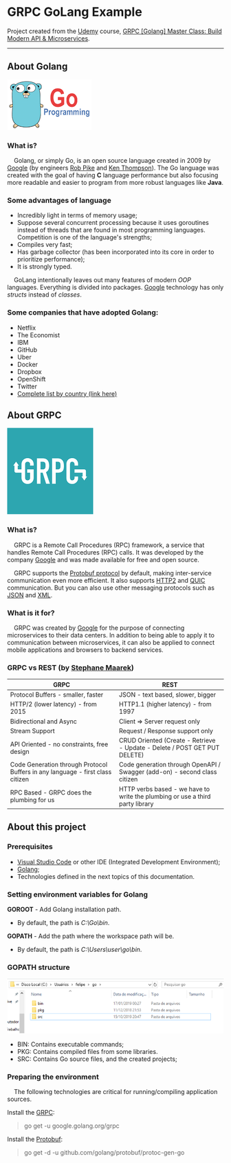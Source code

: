 # GRPC GoLang Example

Project created from the [Udemy](https://www.udemy.com/) course, [GRPC [Golang] Master Class: Build Modern API & Microservices](https://www.udemy.com/course/grpc-golang/).

___

## About Golang
![](https://raw.githubusercontent.com/felipesulzbach/grpc-go-example/master/things/go.png)


### What is?

&nbsp;&nbsp;&nbsp;&nbsp;Golang, or simply Go, is an open source language created in 2009 by [Google](https://about.google/intl/en_US/) (by engineers [Rob Pike](https://en.wikipedia.org/wiki/Rob_Pike) and [Ken Thompson](https://en.wikipedia.org/wiki/Ken_Thompson)).
The Go language was created with the goal of having **C** language performance but also focusing more readable and easier to program from more robust languages like **Java**.


### Some advantages of language
- Incredibly light in terms of memory usage;
- Suppose several concurrent processing because it uses goroutines instead of threads that are found in most programming languages. Competition is one of the language's strengths;
- Compiles very fast;
- Has garbage collector (has been incorporated into its core in order to prioritize performance);
- It is strongly typed.

&nbsp;&nbsp;&nbsp;&nbsp;GoLang intentionally leaves out many features of modern *OOP* languages. Everything is divided into packages. [Google](https://about.google/intl/en_US/) technology has only *structs* instead of *classes*.


### Some companies that have adopted Golang:
- Netflix
- The Economist
- IBM
- GitHub
- Uber
- Docker
- Dropbox
- OpenShift
- Twitter
- [Complete list by country (link here)](https://github.com/golang/go/wiki/GoUsers)


## About GRPC
![](https://raw.githubusercontent.com/felipesulzbach/grpc-go-example/master/things/grpc.png)


### What is?

&nbsp;&nbsp;&nbsp;&nbsp;GRPC is a Remote Call Procedures (RPC) framework, a service that handles Remote Call Procedures (RPC) calls. It was developed by the company [Google](https://about.google/intl/en_US/) and was made available for free and open source.

&nbsp;&nbsp;&nbsp;&nbsp;GRPC supports the [Protobuf protocol](https://developers.google.com/protocol-buffers/) by default, making inter-service communication even more efficient. It also supports [HTTP2](https://en.wikipedia.org/wiki/HTTP/2) and [QUIC](https://en.wikipedia.org/wiki/QUIC) communication. But you can also use other messaging protocols such as [JSON](http://www.json.org/) and [XML](https://en.wikipedia.org/wiki/XML).


### What is it for?

&nbsp;&nbsp;&nbsp;&nbsp;GRPC was created by [Google](https://about.google/intl/en_US/) for the purpose of connecting microservices to their data centers. In addition to being able to apply it to communication between microservices, it can also be applied to connect mobile applications and browsers to backend services.


### GRPC vs REST (by [Stephane Maarek](https://www.udemy.com/user/stephane-maarek/))
| GRPC                                                                           | REST                                                                          |
|--------------------------------------------------------------------------------|-------------------------------------------------------------------------------|
| Protocol Buffers - smaller, faster                                             | JSON - text based, slower, bigger                                             |
| HTTP/2 (lower latency) - from 2015                                             | HTTP1.1 (higher latency) - from 1997                                          |
| Bidirectional and Async                                                        | Client => Server request only                                                 |
| Stream Support                                                                 | Request / Response support only                                               |
| API Oriented - no constraints, free design                                     | CRUD Oriented (Create - Retrieve - Update - Delete / POST GET PUT DELETE)     |
| Code Generation through Protocol Buffers in any language - first class citizen | Code generation through OpenAPI / Swagger (add-on) - second class citizen     |
| RPC Based - GRPC does the plumbing for us                                      | HTTP verbs based - we have to write the plumbing or use a third party library |


## About this project

### Prerequisites

- [Visual Studio Code](https://code.visualstudio.com/) or other IDE (Integrated Development Environment);
- [Golang](https://golang.org/);
- Technologies defined in the next topics of this documentation.


### Setting environment variables for Golang

**GOROOT** - Add Golang installation path.
- By default, the path is *C:\Go\bin*.

**GOPATH** - Add the path where the workspace path will be.
- By default, the path is *C:\Users\user\go\bin*.


### GOPATH structure
![](https://raw.githubusercontent.com/felipesulzbach/grpc-go-example/master/things/default-estructure-go.png)

- BIN: Contains executable commands;
- PKG: Contains compiled files from some libraries.
- SRC:  Contains Go source files, and the created projects;


### Preparing the environment

&nbsp;&nbsp;&nbsp;&nbsp;The following technologies are critical for running/compiling application sources.

Install the [GRPC](https://github.com/grpc/grpc-go):
> go get -u google.golang.org/grpc

Install the [Protobuf](https://github.com/golang/protobuf):
> go get -d -u github.com/golang/protobuf/protoc-gen-go
